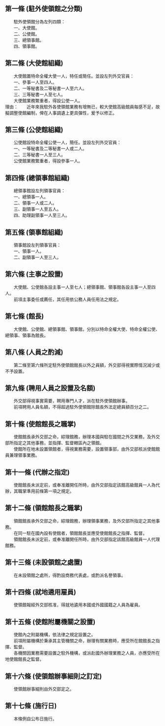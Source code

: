 第一條 (駐外使領館之分類)
-------------------------
　　駐外使領館分為左列四類：  
　　一、大使館。  
　　二、公使館。  
　　三、總領事館。  
　　四、領事館。  


第二條 (大使館組織)
-------------------
　　大使館置特命全權大使一人，特任或簡任。並設左列外交官員：  
　　一、參事一人至四人。  
　　二、一等秘書及二等秘書一人至六人。  
　　三、三等秘書一人至七人。  
　　大使館業務繁重者，得設公使一人。  
理由：　　近年來我駐外各使領館業務有增無已，較大使館高級館員每感不足，故擬調整使館編制，俾在人事調遺上更具彈性，爰予以修正。

第三條 (公使館組織)
-------------------
　　公使館設特命全權公使一人，簡任。並設左列外交官員：  
　　一、一等秘書及二等秘書一人或二人。  
　　二、三等秘書一人至三人。  
　　公使館業務繁重者，得設參事一人。  


第四條 (總領事館組織)
---------------------
　　總領事館設左列領事官員：  
　　一、總領事一人。  
　　二、領事一人或二人。  
　　三、副領事一人至五人。  
　　四、助理副領事一人至三人。  


第五條 (領事館組織)
-------------------
　　領事館設左列領事官員：  
　　一、領事一人。  
　　二、副領事一人至三人。  


第六條 (主事之設置)
-------------------
　　大使館、公使館各設主事一人至七人；總領事館、領事館各設主事一人至四人。  
　　前項主事委任或薦任，其任用依公務人員任用法之規定。  


第七條 (館長)
-------------
　　大使館、公使館、總領事館、領事館，分別以特命全權大使、特命全權公使、總領事、領事為館長。  


第八條 (人員之酌減)
-------------------
　　第二條至第六條所定駐外使領館館長以外之員額，外交部得視實際情況減少或不予設置。  


第九條 (聘用人員之設置及名額)
-----------------------------
　　外交部得視事實需要，聘用專門人才，派在駐外使領館辦事。  
　　前項聘用人員名額，不得超過駐外使領館除館長外法定總員額百分之二。  


第十條 (使館館長之職掌)
-----------------------
　　使館館長承外交部之命，綜理館務，辦理本國與駐在國間之外交業務，及外交部所指定之其他事務，並指揮、監督轄區內之領館。  
　　使館所在地未設置領館者，得視業務需要，設置領事部，由外交部核派使館館員兼理領事業務。  


第十一條 (代辦之指定)
---------------------
　　使館館長未派定前，或奉准離開任所時，由外交部指定該館高級館員一人為代辦，其職掌準用前條第一項之規定。  


第十二條 (領館館長之職掌)
-------------------------
　　領館館長承外交部之命，綜理館務，辦理領事業務，及外交部所指定之其他事務。  
　　在同一駐在國內設有使館者，領館館長並應受使館館長之指揮、監督。  
　　領館館長未派定前，或奉准離開任所時，由外交部指定該館高級館員一人代理館務。  


第十三條 (未設領館之處置)
-------------------------
　　在未設領館之處所，得酌設商務代表處，或酌派名譽領事。  


第十四條 (就地遴用雇員)
-----------------------
　　使領館報經外交部核准，得就地遴用本國或外國國籍之人員為雇員。  


第十五條 (使館附屬機關之設置)
-----------------------------
　　使館內之附屬機構，依法律之規定設置之。  
　　前項附屬機構於秉承其主管機關之命，辦理有關業務時，應受所在館館長之指揮、監督。  
　　各機關因業務需要設置之駐外機構，或派赴國外辦理業務之人員，亦應受所在地使館館長之監督。  


第十六條 (使領館辦事細則之訂定)
-------------------------------
　　使領館辦事細則由外交部定之。  


第十七條 (施行日)
-----------------
　　本條例自公布日施行。